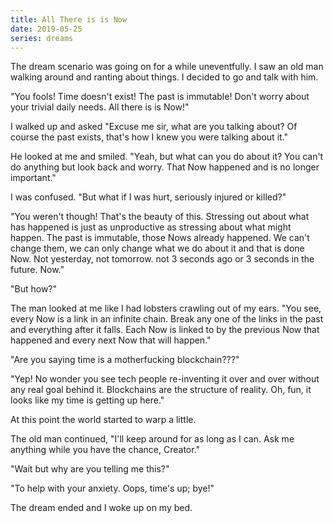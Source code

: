 ```yaml
---
title: All There is is Now
date: 2019-05-25
series: dreams
---
```


The dream scenario was going on for a while uneventfully. I saw an old man walking around and ranting about things. I decided to go and talk with him.

"You fools! Time doesn't exist! The past is immutable! Don't worry about your trivial daily needs. All there is is Now!"

I walked up and asked "Excuse me sir, what are you talking about? Of course the past exists, that's how I knew you were talking about it."

He looked at me and smiled. "Yeah, but what can you do about it? You can't do anything but look back and worry. That Now happened and is no longer important."

I was confused. "But what if I was hurt, seriously injured or killed?"

"You weren't though! That's the beauty of this. Stressing out about what has happened is just as unproductive as stressing about what might happen. The past is immutable, those Nows already happened. We can't change them, we can only change what we do about it and that is done Now. Not yesterday, not tomorrow. not 3 seconds ago or 3 seconds in the future. Now."

"But how?"

The man looked at me like I had lobsters crawling out of my ears. "You see, every Now is a link in an infinite chain. Break any one of the links in the past and everything after it falls. Each Now is linked to by the previous Now that happened and every next Now that will happen."

"Are you saying time is a motherfucking blockchain???"

"Yep! No wonder you see tech people re-inventing it over and over without any real goal behind it. Blockchains are the structure of reality. Oh, fun, it looks like my time is getting up here."

At this point the world started to warp a little.

The old man continued, "I'll keep around for as long as I can. Ask me anything while you have the chance, Creator."

"Wait but why are you telling me this?"

"To help with your anxiety. Oops, time's up; bye!"

The dream ended and I woke up on my bed.
